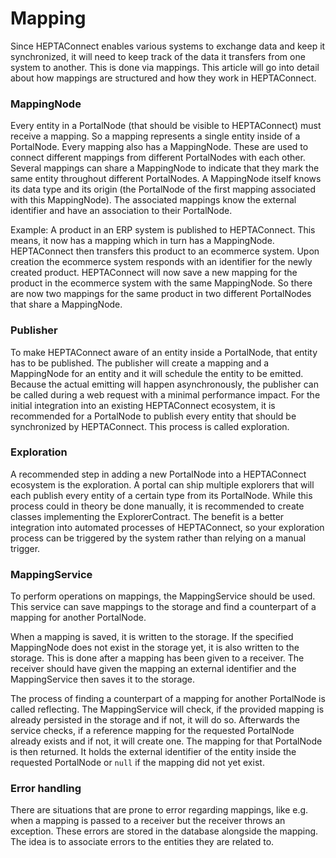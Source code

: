 # Mapping

Since HEPTAConnect enables various systems to exchange data and keep it synchronized, it will need to keep track of the data it transfers from one system to another. This is done via mappings. This article will go into detail about how mappings are structured and how they work in HEPTAConnect.

### MappingNode

Every entity in a PortalNode (that should be visible to HEPTAConnect) must receive a mapping. So a mapping represents a single entity inside of a PortalNode. Every mapping also has a MappingNode. These are used to connect different mappings from different PortalNodes with each other. Several mappings can share a MappingNode to indicate that they mark the same entity throughout different PortalNodes. A MappingNode itself knows its data type and its origin (the PortalNode of the first mapping associated with this MappingNode). The associated mappings know the external identifier and have an association to their PortalNode.

Example: A product in an ERP system is published to HEPTAConnect. This means, it now has a mapping which in turn has a MappingNode. HEPTAConnect then transfers this product to an ecommerce system. Upon creation the ecommerce system responds with an identifier for the newly created product. HEPTAConnect will now save a new mapping for the product in the ecommerce system with the same MappingNode. So there are now two mappings for the same product in two different PortalNodes that share a MappingNode.

### Publisher

To make HEPTAConnect aware of an entity inside a PortalNode, that entity has to be published. The publisher will create a mapping and a MappingNode for an entity and it will schedule the entity to be emitted. Because the actual emitting will happen asynchronously, the publisher can be called during a web request with a minimal performance impact. For the initial integration into an existing HEPTAConnect ecosystem, it is recommended for a PortalNode to publish every entity that should be synchronized by HEPTAConnect. This process is called exploration.

### Exploration

A recommended step in adding a new PortalNode into a HEPTAConnect ecosystem is the exploration. A portal can ship multiple explorers that will each publish every entity of a certain type from its PortalNode. While this process could in theory be done manually, it is recommended to create classes implementing the ExplorerContract. The benefit is a better integration into automated processes of HEPTAConnect, so your exploration process can be triggered by the system rather than relying on a manual trigger.

### MappingService

To perform operations on mappings, the MappingService should be used. This service can save mappings to the storage and find a counterpart of a mapping for another PortalNode.

When a mapping is saved, it is written to the storage. If the specified MappingNode does not exist in the storage yet, it is also written to the storage. This is done after a mapping has been given to a receiver. The receiver should have given the mapping an external identifier and the MappingService then saves it to the storage.

The process of finding a counterpart of a mapping for another PortalNode is called reflecting. The MappingService will check, if the provided mapping is already persisted in the storage and if not, it will do so. Afterwards the service checks, if a reference mapping for the requested PortalNode already exists and if not, it will create one. The mapping for that PortalNode is then returned. It holds the external identifier of the entity inside the requested PortalNode or `null` if the mapping did not yet exist.

### Error handling

There are situations that are prone to error regarding mappings, like e.g. when a mapping is passed to a receiver but the receiver throws an exception. These errors are stored in the database alongside the mapping. The idea is to associate errors to the entities they are related to.
